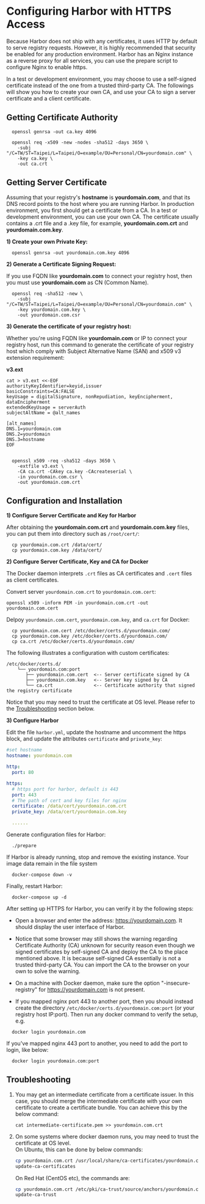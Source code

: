# Configuring Harbor with HTTPS Access

Because Harbor does not ship with any certificates, it uses HTTP by default to serve registry requests.  However, it is highly recommended that security be enabled for any production environment. Harbor has an Nginx instance as a reverse proxy for all services, you can use the prepare script to configure Nginx to enable https.

In a test or development environment, you may choose to use a self-signed certificate instead of the one from a trusted third-party CA. The followings will show you how to create your own CA, and use your CA to sign a server certificate and a client certificate. 

## Getting Certificate Authority

```
  openssl genrsa -out ca.key 4096
```
```
  openssl req -x509 -new -nodes -sha512 -days 3650 \
    -subj "/C=TW/ST=Taipei/L=Taipei/O=example/OU=Personal/CN=yourdomain.com" \
    -key ca.key \
    -out ca.crt
```

## Getting Server Certificate

Assuming that your registry's **hostname** is **yourdomain.com**, and that its DNS record points to the host where you are running Harbor. In production environment, you first should get a certificate from a CA. In a test or development environment, you can use your own CA. The certificate usually contains a .crt file and a .key file, for example, **yourdomain.com.crt** and **yourdomain.com.key**.



**1) Create your own Private Key:**

```
  openssl genrsa -out yourdomain.com.key 4096
```

**2) Generate a Certificate Signing Request:**

If you use FQDN like **yourdomain.com** to connect your registry host, then you must use **yourdomain.com** as CN (Common Name).

```
  openssl req -sha512 -new \
    -subj "/C=TW/ST=Taipei/L=Taipei/O=example/OU=Personal/CN=yourdomain.com" \
    -key yourdomain.com.key \
    -out yourdomain.com.csr 
```

**3) Generate the certificate of your registry host:**

Whether you're using FQDN like **yourdomain.com** or IP to connect your registry host, run this command to generate the certificate of your registry host which comply with Subject Alternative Name (SAN) and x509 v3 extension requirement:

**v3.ext**

```
cat > v3.ext <<-EOF
authorityKeyIdentifier=keyid,issuer
basicConstraints=CA:FALSE
keyUsage = digitalSignature, nonRepudiation, keyEncipherment, dataEncipherment
extendedKeyUsage = serverAuth 
subjectAltName = @alt_names

[alt_names]
DNS.1=yourdomain.com
DNS.2=yourdomain
DNS.3=hostname
EOF
```

```

  openssl x509 -req -sha512 -days 3650 \
    -extfile v3.ext \
    -CA ca.crt -CAkey ca.key -CAcreateserial \
    -in yourdomain.com.csr \
    -out yourdomain.com.crt
```

## Configuration and Installation

**1) Configure Server Certificate and Key for Harbor**

After obtaining the **yourdomain.com.crt** and **yourdomain.com.key** files, 
you can put them into directory such as ```/root/cert/```:

```
  cp yourdomain.com.crt /data/cert/
  cp yourdomain.com.key /data/cert/ 
```

**2) Configure Server Certificate, Key and CA for Docker**

The Docker daemon interprets ```.crt``` files as CA certificates and ```.cert``` files as client certificates. 

Convert server ```yourdomain.com.crt``` to ```yourdomain.com.cert```:

```
openssl x509 -inform PEM -in yourdomain.com.crt -out yourdomain.com.cert
```
Delpoy ```yourdomain.com.cert```, ```yourdomain.com.key```, and ```ca.crt``` for Docker:

```
  cp yourdomain.com.cert /etc/docker/certs.d/yourdomain.com/
  cp yourdomain.com.key /etc/docker/certs.d/yourdomain.com/
  cp ca.crt /etc/docker/certs.d/yourdomain.com/
```

The following illustrates a configuration with custom certificates:


```
/etc/docker/certs.d/
    └── yourdomain.com:port   
       ├── yourdomain.com.cert  <-- Server certificate signed by CA
       ├── yourdomain.com.key   <-- Server key signed by CA
       └── ca.crt               <-- Certificate authority that signed the registry certificate
```

Notice that you may need to trust the certificate at OS level. Please refer to the [Troubleshooting](#Troubleshooting) section below.

**3) Configure Harbor**

Edit the file `harbor.yml`, update the hostname and uncomment the https block, and update the attributes `certificate` and `private_key`:

```yaml
#set hostname
hostname: yourdomain.com

http:
  port: 80

https:
  # https port for harbor, default is 443
  port: 443
  # The path of cert and key files for nginx
  certificate: /data/cert/yourdomain.com.crt
  private_key: /data/cert/yourdomain.com.key

  ......

```

Generate configuration files for Harbor:

```
  ./prepare
```

If Harbor is already running, stop and remove the existing instance. Your image data remain in the file system

```
  docker-compose down -v
```
Finally, restart Harbor:

```
  docker-compose up -d
```
After setting up HTTPS for Harbor, you can verify it by the following steps:

* Open a browser and enter the address: https://yourdomain.com. It should display the user interface of Harbor. 

* Notice that some browser may still shows the warning regarding Certificate Authority (CA) unknown for security reason even though we signed certificates by self-signed CA and deploy the CA to the place mentioned above. It is because self-signed CA essentially is not a trusted third-party CA. You can import the CA to the browser on your own to solve the warning.

* On a machine with Docker daemon, make sure the option "-insecure-registry" for https://yourdomain.com is not present. 

* If you mapped nginx port 443 to another port, then you should instead create the directory ```/etc/docker/certs.d/yourdomain.com:port``` (or your registry host IP:port). Then run any docker command to verify the setup, e.g.


```
  docker login yourdomain.com
```
If you've mapped nginx 443 port to another, you need to add the port to login, like below:

```
  docker login yourdomain.com:port
```


## Troubleshooting
1. You may get an intermediate certificate from a certificate issuer. In this case, you should merge the intermediate certificate with your own certificate to create a certificate bundle. You can achieve this by the below command:  

    ```
    cat intermediate-certificate.pem >> yourdomain.com.crt 
    ```
2. On some systems where docker daemon runs, you may need to trust the certificate at OS level.  
   On Ubuntu, this can be done by below commands:  
   
    ```sh
    cp yourdomain.com.crt /usr/local/share/ca-certificates/yourdomain.com.crt
    update-ca-certificates
    ```  
    
   On Red Hat (CentOS etc), the commands are:  
   
    ```sh
    cp yourdomain.com.crt /etc/pki/ca-trust/source/anchors/yourdomain.com.crt
    update-ca-trust
    ```
